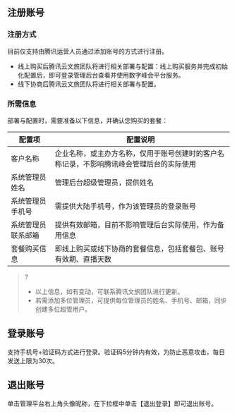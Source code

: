 ## 注册账号
### 注册方式
目前仅支持由腾讯运营人员通过添加账号的方式进行注册。
- 线上购买后腾讯云文旅团队将进行相关部署与配置：线上购买服务并完成初始化配置后，即可登录管理后台查看并使用数字峰会平台服务。
- 线下协商后腾讯云文旅团队将进行相关部署与配置。

### 所需信息
部署与配置时，需要准备以下信息，并确认您购买的套餐：

| 配置项 | 配置说明 |
|---------|-------|
| 客户名称 | 企业名称，或主办方名称，仅用于账号创建时的客户名称记录，不影响腾讯峰会管理后台的实际使用  |
| 系统管理员姓名 | 管理后台超级管理员，提供姓名 |
| 系统管理员手机号 | 需提供大陆手机号，作为该管理员的登录账号  |
| 系统管理员联系邮箱 | 提供有效邮箱，目前不影响管理后台实际使用，作为备用信息 |
|  套餐购买信息 | 即线上购买或线下协商的套餐信息，包括套餐包、账号有效期、直播天数   |

>?
>- 以上信息，如有变动，可联系腾讯文旅团队进行更新。
>- 若需添加多位管理员，可提供每位管理员的姓名、手机号、邮箱，同步创建多位超管用户。

## 登录账号
支持手机号+验证码方式进行登录。验证码5分钟内有效，为防止恶意攻击，每日发送上限为30次。

## 退出账号
单击管理平台右上角头像昵称，在下拉框中单击【退出登录】即可退出账号。
